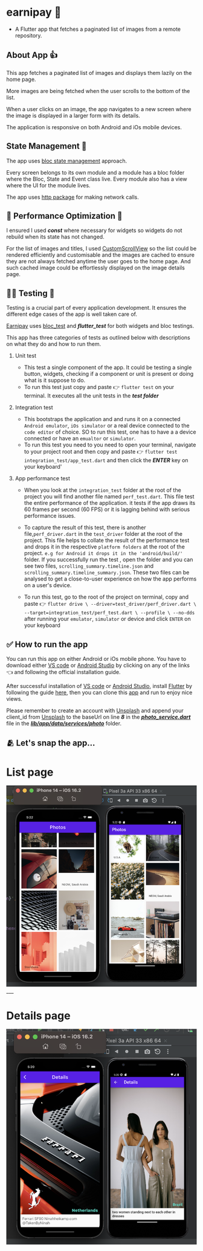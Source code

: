 # earnipay :gift_heart:

- A  Flutter app that fetches a paginated list of images from a remote repository.


## About App :+1:

This app fetches a paginated list of images and displays them lazily on the home page.

More images are being fetched when the user scrolls to the bottom of the list.

When a user clicks on an image, the app navigates to a new screen where the image is displayed in a larger form with its details.

The application is responsive on both Android and iOs mobile devices.



## State Management :star_struck:

The app uses [bloc state management](https://pub.dev/packages/flutter_bloc) approach.

Every screen belongs to its own module and a module has a bloc folder where the Bloc, State and Event class live.
Every module also has a view where the UI for the module lives.

The app uses [http package](https://pub.dev/packages/http) for making network calls.

## :muscle: Performance Optimization :muscle:

I ensured I used ***const*** where necessary for widgets so widgets do not rebuild when its state has not changed.

For the list of images and titles, I used [CustomScrollView](https://api.flutter.dev/flutter/widgets/CustomScrollView-class.html) so the list could be rendered efficiently and customisable and the images are cached to ensure they are not always fetched anytime the user goes to the home page. And such cached image could be effortlessly displayed on the image details page.

## :surfing_man: Testing :horse_racing:
Testing is a crucial part of every application development. It ensures the different edge cases of 
the app is well taken care of.

[Earnipay](https://github.com/ernestkoko/earnipay) uses [bloc_test](https://pub.dev/packages/bloc_test/example) and ***flutter_test*** for both widgets and bloc testings.

This app has three categories of tests as outlined below with descriptions on what they do and how to run them.

1. Unit test
    - This test a single component of the app. It could be testing a single button, widgets, checking if a component or unit is present or doing what is it suppose to do.
    - To run this test just copy and paste :point_right: `flutter test`  on your terminal. It executes all the unit tests in the ***test folder***

2. Integration test
    - This bootstraps the application and and runs it on a connected `Android emulator`,  `iOs simulator` or a real device connected to the `code editor` of choice. SO to run this test, one has to have a a device connected or have an `emualtor` or `simulator`.
    - To run this test you need to you need to open your terminal, navigate to your project root and then copy and paste :point_right:  `flutter test integration_test/app_test.dart` and then click the ***ENTER*** key on your keyboard'

3. App performance test
    - When you look at the `integration_test` folder at the root of the project you will find another 
    file named `perf_test.dart`. This file test the entire performance of the application. it tests if the app
    draws its 60 frames per second (60 FPS) or it is lagging behind with serious performance issues.
    
    - To capture the result of this test, there is another file,`perf_driver.dart` in the `test_driver` folder at the root of the project.
    This file helps to collate the result of the performance test and drops it in the respective `platform folders` at the root of the project. 
    `e.g for Android it drops it in the 'android/build/'` folder. If you successfully run the test
    , open the folder and you can see two files, `scrolling_summary.timeline.json` and `scrolling_summary.timeline_summary.json`.
    These two files can be analysed to get a close-to-user experience on how the app performs on a user's device.
    - To run this test, go to the root of the project on terminal, copy and paste :point_right: `flutter drive \
      --driver=test_driver/perf_driver.dart \
      --target=integration_test/perf_test.dart \
      --profile \
      --no-dds`  after running your `emulator`, `simulator` or device and click `ENTER` on your keyboard


## :white_check_mark: How to run the app 
You can run this app on either Android or iOs mobile phone.
You have to download either [VS code](https://code.visualstudio.com/download) or [Android Studio](https://developer.android.com/studio?gclid=CjwKCAjwvpCkBhB4EiwAujULMuW99G8v2aZbcrnfO4QFAiS7IIBnn3_dHMPOa0fSoroNEaxl-x2SmRoC-HwQAvD_BwE&gclsrc=aw.ds) by clicking on any of the links :point_left:  and following the official installation guide. 

After successful installation of [VS code](https://code.visualstudio.com/download) or [Android Studio](https://developer.android.com/studio?gclid=CjwKCAjwvpCkBhB4EiwAujULMuW99G8v2aZbcrnfO4QFAiS7IIBnn3_dHMPOa0fSoroNEaxl-x2SmRoC-HwQAvD_BwE&gclsrc=aw.ds),  install [Flutter](https://docs.flutter.dev/get-started/editor?tab=vscode) by following the guide [here](https://docs.flutter.dev/get-started/editor?tab=vscode), then you can clone this [app](https://github.com/ernestkoko/earnipay) and run to enjoy nice views.

Please remember to create an account with [Unsplash](https://unsplash.com/documentation#registering-your-application) and append your client_id from [Unsplash](https://unsplash.com/documentation#registering-your-application) to the baseUrl on line ***8*** in the [***photo_service.dart***](https://github.com/ernestkoko/earnipay/blob/main/lib/app/data/services/photo/photo_service.dart) file in the [***lib/app/data/services/photo***](https://github.com/ernestkoko/earnipay/tree/main/lib/app/data/services/photo) folder.

## :people_hugging: Let's snap the app...

# List page
![alt image1](image1.png)___

# Details page
![alt image2](image2.png)